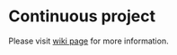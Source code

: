 # Continuous project
Please visit [wiki page](https://github.com/jarzynam/continuous/wiki/Home) for more information. 
